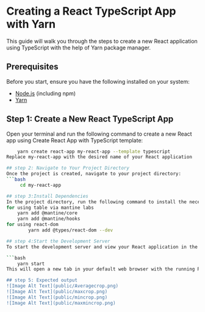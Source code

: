 # Creating a React TypeScript App with Yarn

This guide will walk you through the steps to create a new React application using TypeScript with the help of Yarn package manager.

## Prerequisites

Before you start, ensure you have the following installed on your system:

- [Node.js](https://nodejs.org/) (including npm)
- [Yarn](https://yarnpkg.com/)

## Step 1: Create a New React TypeScript App

Open your terminal and run the following command to create a new React app using Create React App with TypeScript template:

```bash
    yarn create react-app my-react-app --template typescript
Replace my-react-app with the desired name of your React application

## step 2: Navigate to Your Project Directory
Once the project is created, navigate to your project directory:
```bash
     cd my-react-app

## step 3:Install Dependencies
In the project directory, run the following command to install the necessary dependencies:
for using table via mantine labs
    yarn add @mantine/core
    yarn add @mantine/hooks
for using react-dom 
        yarn add @types/react-dom --dev

## step 4:Start the Development Server
To start the development server and view your React application in the browser, run the following command:

```bash
    yarn start
This will open a new tab in your default web browser with the running React app. If it doesn't open automatically, you can visit http://localhost:3000 in your browser.

## step 5: Expected output
![Image Alt Text](public/Averagecrop.png)
![Image Alt Text](public/maxcrop.png)
![Image Alt Text](public/mincrop.png)
![Image Alt Text](public/maxmincrop.png)




